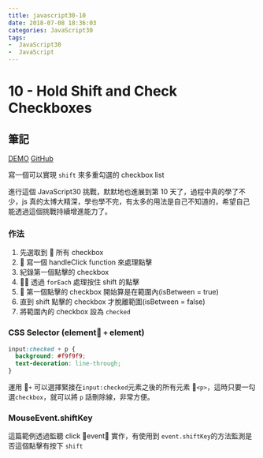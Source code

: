 ```yaml
---
title: javascript30-10
date: 2018-07-08 18:36:03
categories: JavaScript30
tags:
-  JavaScript30
-  JavaScript
---
```


# 10 - Hold Shift and Check Checkboxes

## 筆記

[DEMO](https://weiyuan1993.github.io/JavaScript30/10-Hold-Shift-and-Check-Checkboxes)
[GitHub](https://github.com/weiyuan1993/JavaScript30/tree/master/10-Hold-Shift-and-Check-Checkboxes)

寫一個可以實現 `shift` 來多重勾選的 checkbox list

進行這個 JavaScript30 挑戰，默默地也進展到第 10 天了，過程中真的學了不少，js 真的太博大精深，學也學不完，有太多的用法是自己不知道的，希望自己能透過這個挑戰持續增進能力了。

<!--more-->

### 作法

1.  先選取到  所有 checkbox
2.   寫一個 handleClick function 來處理點擊
3.  紀錄第一個點擊的 checkbox
4.   透過 `forEach` 處理按住 shift 的點擊
5.   第一個點擊的 checkbox 開始算是在範圍內(isBetween = true)
6.  直到 shift 點擊的 checkbox 才脫離範圍(isBetween = false)
7.  將範圍內的 checkbox 設為 `checked`

### CSS Selector (element `+` element)

```css
input:checked + p {
  background: #f9f9f9;
  text-decoration: line-through;
}
```

運用 `+` 可以選擇緊接在`input:checked`元素之後的所有元素 `<p>`，這時只要一勾選`checkbox`，就可以將 `p` 話刪除線，非常方便。

### MouseEvent.shiftKey

這篇範例透過監聽 click event 實作，有使用到 `event.shiftKey`的方法監測是否這個點擊有按下 `shift`

